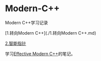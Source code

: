 
# Modern-C++
Modern C++学习记录

[1.转向Modern C++](./1.转向Modern C++.md)

[2.智能指针](./2.智能指针.md)


学习[Effective Modern C++]()的笔记。
